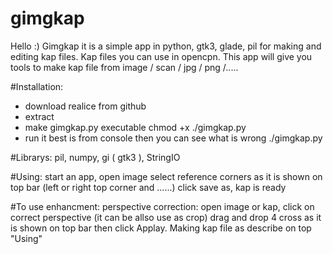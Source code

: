 # gimgkap

Hello :)
Gimgkap it is a simple app in python, gtk3, glade, pil for making and editing kap files.
Kap files you can use in opencpn.
This app will give you tools to make kap file from image / scan / jpg / png /.....


#Installation:
- download realice from github
- extract
- make gimgkap.py executable
chmod +x ./gimgkap.py
- run it best is from console then you can see what is wrong
./gimgkap.py

#Librarys:
pil, numpy, gi ( gtk3 ), StringIO

#Using:
start an app, open image select reference corners as it is shown on top bar (left or right top corner and ......)
click save as, kap is ready

#To use enhancment:
perspective correction:
open image or kap, click on correct perspective (it can be allso use as crop) drag and drop 4 cross as it is shown on top bar
then click Applay. Making kap file as describe on top "Using" 
